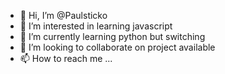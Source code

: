 - 👋 Hi, I’m @Paulsticko
- 👀 I’m interested in learning javascript
- 🌱 I’m currently learning python but switching 
- 💞️ I’m looking to collaborate on project available
- 📫 How to reach me ...

<!---
Paulsticko/Paulsticko is a ✨ special ✨ repository because its `README.md` (this file) appears on your GitHub profile.
You can click the Preview link to take a look at your changes.
--->
